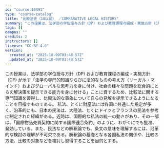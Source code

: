 ```yaml
---
id: "course:18491"
type: "course-catalog"
title: "比較法史（18以前） ／COMPARATIVE LEGAL HISTORY"
summary: "この授業は、法学部の学位授与方針（DP) および教育課程の編成・実施方針（CP) が示す「法学の専門的知識ならびに法的なものの考え方（リーガル・マインド）およびグローバルな思考力を身に付け、社会の様々な問題を総合的にとらえ解決策を提示できる…"
tags: []
campus: ""
credits: 2
instructors: []
license: "CC-BY-4.0"
version:
  created_at: "2025-10-09T03:48:57Z"
  updated_at: "2025-10-09T03:48:57Z"
---
```

この授業は、法学部の学位授与方針（DP) および教育課程の編成・実施方針（CP) が示す「法学の専門的知識ならびに法的なものの考え方（リーガル・マインド）およびグローバルな思考力を身に付け、社会の様々な問題を総合的にとらえ解決策を提示できる能力を身に付ける」ことに資するため、比較法に関する専門知識を習得し、比較法的な事象について自らの見解を提示できるようになることを目指すものである。 私法、とくに財産法には各国に共通した規定が多く、沿革的にも、日本の民法は、大陸法、とくにドイツとフランスの民法を参考に制定された経緯がある。近時は、国際的な私法の統一の動きがあり、その一部は、「国際物品売買契約に関する国際連合条約」のように、わがくにでも批准、発効している。また、民法などの解釈論でも、条文の意味を理解するには、沿革的な検討の理解が不可欠である。解釈論の基礎となる各国私法の関係や、比較の方法、比較の対象などを検討し習得することを目的とする。
